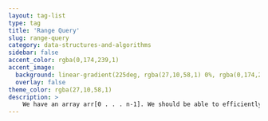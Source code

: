 ```yaml
---
layout: tag-list
type: tag
title: 'Range Query'
slug: range-query
category: data-structures-and-algorithms
sidebar: false
accent_color: rgba(0,174,239,1)
accent_image:
  background: linear-gradient(225deg, rgba(27,10,58,1) 0%, rgba(0,174,239,1) 80%)
  overlay: false
theme_color: rgba(27,10,58,1)
description: >
    We have an array arr[0 . . . n-1]. We should be able to efficiently find the value(min,max or sum etc) from index qs (query start) to qe (query end) where 0 <= qs <= qe <= n-1.
---
```


